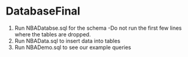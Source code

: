 # DatabaseFinal

1) Run NBADatabse.sql for the schema
	-Do not run the first few lines where the tables are dropped.
2) Run NBAData.sql to insert data into tables
3) Run NBADemo.sql to see our example queries
 

